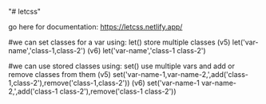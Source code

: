 "# letcss"

go here for documentation: https://letcss.netlify.app/

#we can set classes for a var using: let()
store multiple classes
(v5)
let('var-name','class-1,class-2')
(v6)
let('var-name','class-1 class-2')

#we can use stored classes using: set()
use multiple vars and add or remove classes from them
(v5)
set('var-name-1,var-name-2,',add('class-1,class-2'),remove('class-1,class-2'))
(v6)
set('var-name-1 var-name-2,',add('class-1 class-2'),remove('class-1 class-2'))
